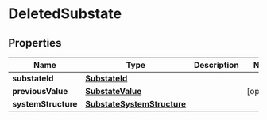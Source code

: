 

# DeletedSubstate


## Properties

| Name | Type | Description | Notes |
|------------ | ------------- | ------------- | -------------|
|**substateId** | [**SubstateId**](SubstateId.md) |  |  |
|**previousValue** | [**SubstateValue**](SubstateValue.md) |  |  [optional] |
|**systemStructure** | [**SubstateSystemStructure**](SubstateSystemStructure.md) |  |  |



